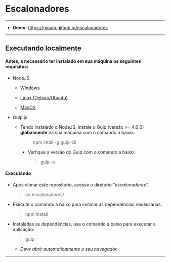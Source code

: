 Escalonadores
===============================================

--------------------

- **Demo:** https://gioam.github.io/escalonadores

--------------------

## Executando localmente

#### Antes, é necessário ter instalado em sua máquina os seguintes requisítos:

  - NodeJS

      - [Windows]()

      - [Linux (Debian/Ubuntu)](https://github.com/CristianAmbrosi/tutoriais/blob/master/Instalar%20Node.js%20no%20Ubuntu.md)

      - [MacOS]()

  - Gulp.js

      - Tendo instalado o NodeJS, instale o Gulp (versão >= 4.0.0) **globalmente** na sua máquina com o comando a baixo:

        > npm intall -g gulp-cli

        - Verfique a versão do Gulp com o comando a baixo:

            > gulp -v

#### Executando
  
  - Após clonar este repositório, acesse o diretório *"escalonadores"*.

      > cd escalonadores/

  - Execute o comando a baixo para instalar as dependências necessárias:

      > npm install

  - Instaladas as dependências, use o comando a baixo para executar a aplicação:

      > gulp

      - *Deve abrir automaticamente o seu navegador.*

--------------------